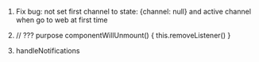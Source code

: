 1. Fix bug: not set first channel to state: {channel: null} and active channel when go to web at first time

2. // ??? purpose
   componentWillUnmount() {
   this.removeListener()
   }

3. handleNotifications
